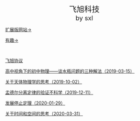 <center><big><big><big>飞旭科技</big></big></big></center>
<center><big><big>by sxl</big></big></center>
<p><a href="https://feixukeji.wordpress.com/" target="_blank">扩展版网站→</a></p>
<p><a href="fun.html" target="_blank">有趣→</a></p><br>
<p><a href="https://feixukeji.github.io/article/飞旭协议.pdf" target="_blank">飞旭协议</a></p>
<p><a href="https://feixukeji.github.io/article/高中视角下的初中物理——谈水瓶问题的三种解法.pdf" target="_blank">高中视角下的初中物理——谈水瓶问题的三种解法（2019-03-15）</a></p>
<p><a href="https://feixukeji.github.io/article/关于天体物理学的思考.pdf" target="_blank">关于天体物理学的思考（2019-10-02）</a></p>
<p><a href="https://feixukeji.github.io/article/孟德尔分离定律的验证不科学.pdf" target="_blank">孟德尔分离定律的验证不科学（2019-12-11）</a></p>
<p><a href="https://feixukeji.github.io/article/发展停止定理.pdf" target="_blank">发展停止定理（2020-01-29）</a></p>
<p><a href="https://feixukeji.github.io/article/关于时间和空间的思考.pdf" target="_blank">关于时间和空间的思考（2020-03-31）</a></p>